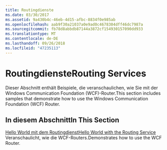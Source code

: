 ```yaml
---
title: Routingdienste
ms.date: 03/30/2017
ms.assetid: 9a430b4c-46eb-4d15-afbc-8834f0e985ab
ms.openlocfilehash: aab9f30a21037a0e9ad0c4678304dff46dc7987a
ms.sourcegitcommit: fb78d8abbdb87144a3872cf154930157090dd933
ms.translationtype: MT
ms.contentlocale: de-DE
ms.lasthandoff: 09/26/2018
ms.locfileid: "47235113"
---
```

# <a name="routing-services"></a><span data-ttu-id="0f280-102">Routingdienste</span><span class="sxs-lookup"><span data-stu-id="0f280-102">Routing Services</span></span>
<span data-ttu-id="0f280-103">Dieser Abschnitt enthält Beispiele, die veranschaulichen, wie Sie mit der Windows Communication Foundation (WCF)-Router.</span><span class="sxs-lookup"><span data-stu-id="0f280-103">This section includes samples that demonstrate how to use the Windows Communication Foundation (WCF) Router.</span></span>  
  
## <a name="in-this-section"></a><span data-ttu-id="0f280-104">In diesem Abschnitt</span><span class="sxs-lookup"><span data-stu-id="0f280-104">In This Section</span></span>  
 [<span data-ttu-id="0f280-105">Hello World mit dem Routingdienst</span><span class="sxs-lookup"><span data-stu-id="0f280-105">Hello World with the Routing Service</span></span>](../../../../docs/framework/wcf/samples/hello-world-with-the-routing-service.md)  
 <span data-ttu-id="0f280-106">Veranschaulicht, wie die WCF-Routers.</span><span class="sxs-lookup"><span data-stu-id="0f280-106">Demonstrates how to use the WCF Router.</span></span>
